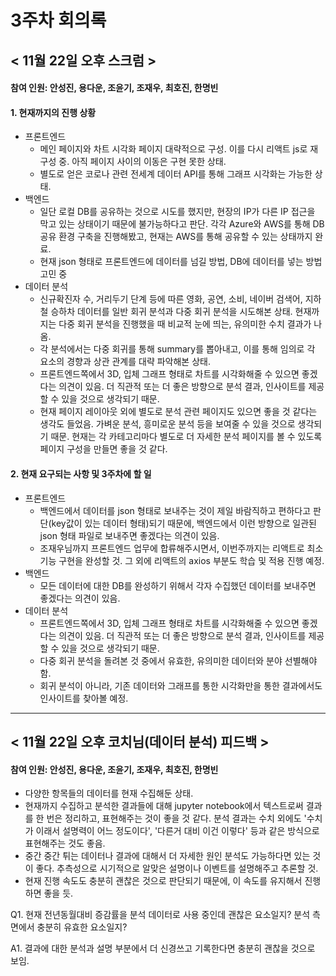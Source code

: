 3주차 회의록
=============

< 11월 22일 오후 스크럼 >
-------------
#### 참여 인원: 안성진, 용다운, 조윤기, 조재우, 최호진, 한명빈

#### 1. 현재까지의 진행 상황
- 프론트엔드
  - 메인 페이지와 차트 시각화 페이지 대략적으로 구성. 이를 다시 리액트 js로 재구성 중. 아직 페이지 사이의 이동은 구현 못한 상태.
  - 별도로 얻은 코로나 관련 전세계 데이터 API를 통해 그래프 시각화는 가능한 상태.
- 백엔드
  - 일단 로컬 DB를 공유하는 것으로 시도를 했지만, 현장의 IP가 다른 IP 접근을 막고 있는 상태이기 때문에 불가능하다고 판단. 각각 Azure와 AWS를 통해 DB 공유 환경 구축을 진행해봤고, 현재는 AWS를 통해 공유할 수 있는 상태까지 완료.
  - 현재 json 형태로 프론트엔드에 데이터를 넘길 방법, DB에 데이터를 넣는 방법 고민 중
- 데이터 분석
  - 신규확진자 수, 거리두기 단계 등에 따른 영화, 공연, 소비, 네이버 검색어, 지하철 승하차 데이터를 일반 회귀 분석과 다중 회귀 분석을 시도해본 상태. 현재까지는 다중 회귀 분석을 진행했을 때 비교적 눈에 띄는, 유의미한 수치 결과가 나옴.
  - 각 분석에서는 다중 회귀를 통해 summary를 뽑아내고, 이를 통해 임의로 각 요소의 경향과 상관 관계를 대략 파악해본 상태.
  - 프론트엔드쪽에서 3D, 입체 그래프 형태로 차트를 시각화해줄 수 있으면 좋겠다는 의견이 있음. 더 직관적 또는 더 좋은 방향으로 분석 결과, 인사이트를 제공할 수 있을 것으로 생각되기 때문.
  - 현재 페이지 레이아웃 외에 별도로 분석 관련 페이지도 있으면 좋을 것 같다는 생각도 들었음. 가벼운 분석, 흥미로운 분석 등을 보여줄 수 있을 것으로 생각되기 때문. 현재는 각 카테고리마다 별도로 더 자세한 분석 페이지를 볼 수 있도록 페이지 구성을 만들면 좋을 것 같다.

#### 2. 현재 요구되는 사항 및 3주차에 할 일
- 프론트엔드
  - 백엔드에서 데이터를 json 형태로 보내주는 것이 제일 바람직하고 편하다고 판단(key값이 있는 데이터 형태)되기 때문에, 백엔드에서 이런 방향으로 일관된 json 형태 파일로 보내주면 좋겠다는 의견이 있음.
  - 조재우님까지 프론트엔드 업무에 합류해주시면서, 이번주까지는 리액트로 최소 기능 구현을 완성할 것. 그 외에 리액트의 axios 부분도 학습 및 적용 진행 예정.
- 백엔드
  - 모든 데이터에 대한 DB를 완성하기 위해서 각자 수집했던 데이터를 보내주면 좋겠다는 의견이 있음.
- 데이터 분석
  - 프론트엔드쪽에서 3D, 입체 그래프 형태로 차트를 시각화해줄 수 있으면 좋겠다는 의견이 있음. 더 직관적 또는 더 좋은 방향으로 분석 결과, 인사이트를 제공할 수 있을 것으로 생각되기 때문.
  - 다중 회귀 분석을 돌려본 것 중에서 유효한, 유의미한 데이터와 분야 선별해야 함.
  - 회귀 분석이 아니라, 기존 데이터와 그래프를 통한 시각화만을 통한 결과에서도 인사이트를 찾아볼 예정.


***
< 11월 22일 오후 코치님(데이터 분석) 피드백 >
-------------
#### 참여 인원: 안성진, 용다운, 조윤기, 조재우, 최호진, 한명빈

- 다양한 항목들의 데이터를 현재 수집해둔 상태.
- 현재까지 수집하고 분석한 결과들에 대해 jupyter notebook에서 텍스트로써 결과를 한 번은 정리하고, 표현해주는 것이 좋을 것 같다. 분석 결과는 수치 외에도 '수치가 이래서 설명력이 어느 정도이다', '다른거 대비 이건 이렇다' 등과 같은 방식으로 표현해주는 것도 좋음.
- 중간 중간 튀는 데이터나 결과에 대해서 더 자세한 원인 분석도 가능하다면 있는 것이 좋다. 추측성으로 시기적으로 알맞은 설명이나 이벤트를 설명해주고 추론할 것.
- 현재 진행 속도도 충분히 괜찮은 것으로 판단되기 때문에, 이 속도를 유지해서 진행하면 좋을 듯.

Q1. 현재 전년동월대비 증감률을 분석 데이터로 사용 중인데 괜찮은 요소일지? 분석 측면에서 충분히 유효한 요소일지?

A1. 결과에 대한 분석과 설명 부분에서 더 신경쓰고 기록한다면 충분히 괜찮을 것으로 보임.








